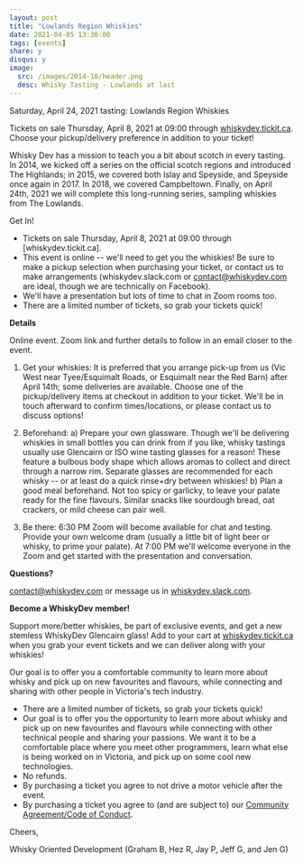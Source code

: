 ```yaml
---
layout: post
title: "Lowlands Region Whiskies"
date: 2021-04-05 13:30:00
tags: [events]
share: y
disqus: y
image:
  src: /images/2014-10/header.png
  desc: Whisky Tasting - Lowlands at last
---
```


Saturday, April 24, 2021 tasting:
Lowlands Region Whiskies

Tickets on sale Thursday, April 8, 2021 at 09:00 through [whiskydev.tickit.ca][1].
Choose your pickup/delivery preference in addition to your ticket!

Whisky Dev has a mission to teach you a bit about scotch in every tasting. In 2014, we kicked off a series on the official scotch regions and introduced The Highlands; in 2015, we covered both Islay and Speyside, and Speyside once again in 2017. In 2018, we covered Campbeltown. Finally, on April 24th, 2021 we will complete this long-running series, sampling whiskies from The Lowlands.

Get In!
- Tickets on sale Thursday, April 8, 2021 at 09:00 through [whiskydev.tickit.ca].
- This event is online -- we'll need to get you the whiskies! Be sure to make a pickup selection when purchasing your ticket, or contact us to make arrangements (whiskydev.slack.com or contact@whiskydev.com are ideal, though we are technically on Facebook).
- We'll have a presentation but lots of time to chat in Zoom rooms too. 
- There are a limited number of tickets, so grab your tickets quick!

**Details**

Online event. Zoom link and further details to follow in an email closer to the event.

1. Get your whiskies: It is preferred that you arrange pick-up from us (Vic West near Tyee/Esquimalt Roads, or Esquimalt near the Red Barn) after April 14th; some deliveries are available. Choose one of the pickup/delivery items at checkout in addition to your ticket. We'll be in touch afterward to confirm times/locations, or please contact us to discuss options!  

2. Beforehand: 
a) Prepare your own glassware. Though we'll be delivering whiskies in small bottles you can drink from if you like, whisky tastings usually use Glencairn or ISO wine tasting glasses for a reason! These feature a bulbous body shape which allows aromas to collect and direct through a narrow rim. Separate glasses are recommended for each whisky -- or at least do a quick rinse+dry between whiskies!
b) Plan a good meal beforehand. Not too spicy or garlicky, to leave your palate ready for the fine flavours.  Similar snacks like sourdough bread, oat crackers, or mild cheese can pair well.

3.  Be there: 6:30 PM Zoom will become available for chat and testing. Provide your own welcome dram (usually a little bit of light beer or whisky, to prime your palate).  At 7:00 PM we'll welcome everyone in the Zoom and get started with the presentation and conversation.

**Questions?**

[contact@whiskydev.com][3] or message us in [whiskydev.slack.com][2].

**Become a WhiskyDev member!**

Support more/better whiskies, be part of exclusive events, and get a new stemless WhiskyDev Glencairn glass! Add to your cart at [whiskydev.tickit.ca][1] when you grab your event tickets and we can deliver along with your whiskies!

Our goal is to offer you a comfortable community to learn more about whisky and pick up on new favourites and flavours, while connecting and sharing with other people in Victoria's tech industry.

- There are a limited number of tickets, so grab your tickets quick!
- Our goal is to offer you the opportunity to learn more about whisky and pick up on new favourites and flavours while connecting with other technical people and sharing your passions. We want it to be a comfortable place where you meet other programmers, learn what else is being worked on in Victoria, and pick up on some cool new technologies.
- No refunds.
- By purchasing a ticket you agree to not drive a motor vehicle after the event.
- By purchasing a ticket you agree to (and are subject to) our [Community Agreement/Code of Conduct][5].

Cheers,

Whisky Oriented Development
(Graham B, Hez R, Jay P, Jeff G, and Jen G)

[1]: https://whiskydev.tickit.ca
[2]: https://whiskydev.slack.com/
[3]: mailto:contact@whiskydev.com
[4]: https://www.facebook.com/whiskydev
[5]: https://github.com/WhiskyDev/whiskydev.github.io/blob/master/CODE_OF_CONDUCT.md
